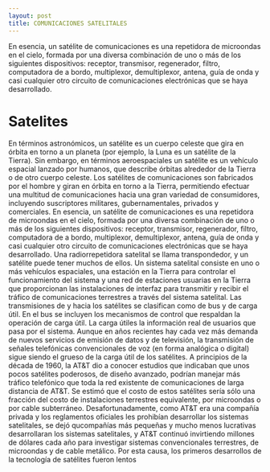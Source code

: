 ```yaml
---
layout: post
title: COMUNICACIONES SATELITALES
---
```


En esencia, un satélite de comunicaciones es una repetidora de microondas en el cielo,
formada por una diversa combinación de uno o más de los siguientes dispositivos: receptor, transmisor, regenerador, filtro, computadora de a bordo, multiplexor, demultiplexor, antena, guía de onda y casi cualquier otro circuito de comunicaciones electrónicas que se haya desarrollado.

# Satelites

En términos astronómicos, un satélite es un cuerpo celeste que gira en órbita en torno a un planeta (por ejemplo, la Luna es un satélite de la Tierra). Sin embargo, en términos aeroespaciales un satélite es un vehículo espacial lanzado por humanos, que describe órbitas alrededor de la Tierra o de otro cuerpo celeste. Los satélites de comunicaciones son fabricados por el hombre y giran en órbita en torno a la Tierra, permitiendo efectuar una multitud de comunicaciones hacia una gran variedad de consumidores, incluyendo suscriptores militares, gubernamentales, privados y comerciales.
En esencia, un satélite de comunicaciones es una repetidora de microondas en el cielo,
formada por una diversa combinación de uno o más de los siguientes dispositivos: receptor, transmisor, regenerador, filtro, computadora de a bordo, multiplexor, demultiplexor, antena, guía de onda y casi cualquier otro circuito de comunicaciones electrónicas que se haya desarrollado.
Una radiorrepetidora satelital se llama transpondedor, y un satélite puede tener muchos de
ellos. Un sistema satelital consiste en uno o más vehículos espaciales, una estación en la Tierra para controlar el funcionamiento del sistema y una red de estaciones usuarias en la Tierra que proporcionan las instalaciones de interfaz para transmitir y recibir el tráfico de comunicaciones terrestres a través del sistema satelital.
Las transmisiones de y hacia los satélites se clasifican como de bus y de carga útil. En el
bus se incluyen los mecanismos de control que respaldan la operación de carga útil. La carga útiles la información real de usuarios que pasa por el sistema. Aunque en años recientes hay cada vez más demanda de nuevos servicios de emisión de datos y de televisión, la transmisión de señales telefónicas convencionales de voz (en forma analógica o digital) sigue siendo el grueso de la carga útil de los satélites.
A principios de la década de 1960, la AT&T dio a conocer estudios que indicaban que
unos pocos satélites poderosos, de diseño avanzado, podrían manejar más tráfico telefónico
que toda la red existente de comunicaciones de larga distancia de AT&T. Se estimó que el costo de estos satélites sería sólo una fracción del costo de instalaciones terrestres equivalente, por microondas o por cable subterráneo. Desafortunadamente, como AT&T era una compañía privada y los reglamentos oficiales les prohibían desarrollar los sistemas satelitales, se dejó qucompañías más pequeñas y mucho menos lucrativas desarrollaran los sistemas satelitales, y
AT&T continuó invirtiendo millones de dólares cada año para investigar sistemas convencionales terrestres, de microondas y de cable metálico. Por esta causa, los primeros desarrollos de la tecnología de satélites fueron lentos